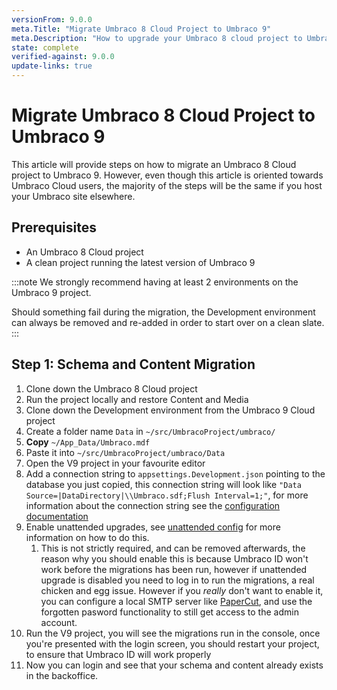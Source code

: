 ```yaml
---
versionFrom: 9.0.0
meta.Title: "Migrate Umbraco 8 Cloud Project to Umbraco 9"
meta.Description: "How to upgrade your Umbraco 8 cloud project to Umbraco 9"
state: complete
verified-against: 9.0.0
update-links: true
---
```



# Migrate Umbraco 8 Cloud Project to Umbraco 9

This article will provide steps on how to migrate an Umbraco 8 Cloud project to Umbraco 9. However, even though this article is oriented towards Umbraco Cloud users, the majority of the steps will be the same if you host your Umbraco site elsewhere.

## Prerequisites

* An Umbraco 8 Cloud project
* A clean project running the latest version of Umbraco 9

:::note
We strongly recommend having at least 2 environments on the Umbraco 9 project.

Should something fail during the migration, the Development environment can always be removed and re-added in order to start over on a clean slate.
:::

## Step 1: Schema and Content Migration

1. Clone down the Umbraco 8 Cloud project
2. Run the project locally and restore Content and Media
3. Clone down the Development environment from the Umbraco 9 Cloud project
4. Create a folder name `Data` in `~/src/UmbracoProject/umbraco/`
5. **Copy** `~/App_Data/Umbraco.mdf`
6. Paste it into `~/src/UmbracoProject/umbraco/Data`
7. Open the V9 project in your favourite editor
8. Add a connection string to `appsettings.Development.json` pointing to the database you just copied, this connection string will look like `"Data Source=|DataDirectory|\\Umbraco.sdf;Flush Interval=1;"`, for more information about the connection string see the [configuration documentation](../../../Reference/V9-Config/ConnectionStringsSettings/index.md)
9. Enable unattended upgrades, see [unattended config](../../../Reference/V9-Config/UnattendedSettings/index.md) for more information on how to do this.
   1. This is not strictly required, and can be removed afterwards, the reason why you should enable this is because Umbraco ID won't work before the migrations has been run, however if unattended upgrade is disabled you need to log in to run the migrations, a real chicken and egg issue. However if you *really* don't want to enable it, you can configure a local SMTP server like [PaperCut](https://github.com/ChangemakerStudios/Papercut-SMTP), and use the forgotten pasword functionality to still get access to the admin account. 
10. Run the V9 project, you will see the migrations run in the console, once you're presented with the login screen, you should restart your project, to ensure that Umbraco ID will work properly
11. Now you can login and see that your schema and content already exists in the backoffice.

